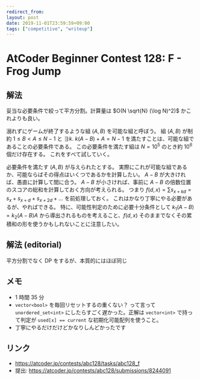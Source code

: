 ```yaml
---
redirect_from:
layout: post
date: 2019-11-01T23:59:59+09:00
tags: ["competitive", "writeup"]
---
```


#  AtCoder Beginner Contest 128: F - Frog Jump

## 解法

妥当な必要条件で絞って平方分割。計算量は $O(N \sqrt{N} (\log N)^2)$ かこれよりも良い。

溺れずにゲームが終了するような組 $(A, B)$ を可能な組と呼ぼう。
組 $(A, B)$ が制約 $1 \le B \lt A \le N - 1$ と $\exists k.~ k (A - B) + A = N - 1$ を満たすことは、可能な組であることの必要条件である。
この必要条件を満たす組は $N = 10^5$ のとき約 $10^6$ 個だけ存在する。
これをすべて試していく。

必要条件を満たす $(A, B)$ が与えられたとする。
実際にこれが可能な組であるか、可能ならばその得点はいくつであるかを計算したい。
$A - B$ が大きければ、愚直に計算して間に合う。
$A - B$ が小さければ、事前に $A - B$ の倍数位置のスコアの総和を計算しておく方向が考えられる。
つまり $f(d, x) = \sum s _ {x + kd} = s_x + s _ {x + d} + s _ {x + 2d} + \dots$ を前処理しておく。
これはかなり丁寧にやる必要があるが、やればできる。
特に、可能性判定のために必要十分条件として $k_1 (A - B) = k_2 (A - B) A$ から導出されるものを考えること、$f(d, x)$ そのままでなくその累積和の形を使うかもしれないことに注意したい。

## 解法 (editorial)

平方分割でなく DP をするが、本質的にはほぼ同じ

## メモ

-   $1$ 時間 $35$ 分
-   `vector<bool>` を毎回リセットするの重くない？ って言って `unordered_set<int>` にしたらすごく遅かった。正解は `vector<int>` で持って判定が `used[x] == current` な初期化可能配列を使うこと。
-   丁寧にやるだけだけどかなりしんどかったです

## リンク

-   <https://atcoder.jp/contests/abc128/tasks/abc128_f>
-   提出: <https://atcoder.jp/contests/abc128/submissions/8244091>
